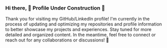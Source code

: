 ### Hi there, 🚧 Profile Under Construction 🚧

Thank you for visiting my GitHub/LinkedIn profile! I'm currently in the process of updating and optimizing my repositories and profile information to better showcase my projects and experiences. Stay tuned for more detailed and organized content. In the meantime, feel free to connect or reach out for any collaborations or discussions! 👋

<!--
**TRAP33ZOID/TRAP33ZOID** is a ✨ _special_ ✨ repository because its `README.md` (this file) appears on your GitHub profile.

Here are some ideas to get you started:

- 🔭 I’m currently working on ...
- 🌱 I’m currently learning ...
- 👯 I’m looking to collaborate on ...
- 🤔 I’m looking for help with ...
- 💬 Ask me about ...
- 📫 How to reach me: ...
- 😄 Pronouns: ...
- ⚡ Fun fact: ...
-->
